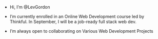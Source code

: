 - Hi, I’m @LevGordon

- I’m currently enrolled in an Online Web Development course led by Thinkful. In September, I will be a job-ready full stack web dev.
- I’m always open to collaborating on Various Web Development Projects

<!---
LevGordon/LevGordon is a ✨ special ✨ repository because its `README.md` (this file) appears on your GitHub profile.
You can click the Preview link to take a look at your changes.
--->
